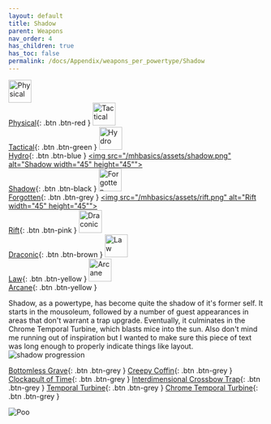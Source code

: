 ```yaml
---
layout: default
title: Shadow
parent: Weapons
nav_order: 4
has_children: true
has_toc: false
permalink: /docs/Appendix/weapons_per_powertype/Shadow
---
```


[<img src="/mhbasics/assets/physical.png" alt="Physical" width="45" height="45"> <br> Physical](https://mhcommunity.github.io/mhbasics/docs/Appendix/weapons_per_powertype/Physical){: .btn .btn-red } [<img src="/mhbasics/assets/tactical.png" alt="Tactical" width="45" height="45"> <br> Tactical](https://mhcommunity.github.io/mhbasics/docs/Appendix/weapons_per_powertype/Tactical){: .btn .btn-green } [<img src="/mhbasics/assets/hydro.png" alt="Hydro" width="45" height="45"> <br> Hydro](https://mhcommunity.github.io/mhbasics/docs/Appendix/weapons_per_powertype/Hydro){: .btn .btn-blue } [<img src="/mhbasics/assets/shadow.png" alt="Shadow width="45" height="45""> <br> Shadow](https://mhcommunity.github.io/mhbasics/docs/Appendix/weapons_per_powertype/Shadow){: .btn .btn-black } [<img src="/mhbasics/assets/forgotten.png" alt="Forgotten" width="45" height="45"> <br> Forgotten](https://mhcommunity.github.io/mhbasics/docs/Appendix/weapons_per_powertype/Forgotten){: .btn .btn-grey } [<img src="/mhbasics/assets/rift.png" alt="Rift width="45" height="45""> <br> Rift](https://mhcommunity.github.io/mhbasics/docs/Appendix/weapons_per_powertype/Rift){: .btn .btn-pink } [<img src="/mhbasics/assets/draconic.png" alt="Draconic" width="45" height="45"> <br> Draconic](https://mhcommunity.github.io/mhbasics/docs/Appendix/weapons_per_powertype/Draconic){: .btn .btn-brown } [<img src="/mhbasics/assets/law.png" alt="Law" width="45" height="45"> <br> Law](https://mhcommunity.github.io/mhbasics/docs/Appendix/weapons_per_powertype/Law){: .btn .btn-yellow }  [<img src="/mhbasics/assets/arcane.png" alt="Arcane" width="45" height="45"> <br> Arcane](https://mhcommunity.github.io/mhbasics/docs/Appendix/weapons_per_powertype/Arcane){: .btn .btn-yellow }  

Shadow, as a powertype, has become quite the shadow of it's former self. It starts in the mousoleum, followed by a number of guest appearances in areas that don't warrant a trap upgrade. Eventually, it culminates in the Chrome Temporal Turbine, which blasts mice into the sun. Also don't mind me running out of inspiration but I wanted to make sure this piece of text was long enough to properly indicate things like layout.  
<img src="/mhbasics/assets/shadow_progression.png" alt="shadow progression">


[Bottomless Grave](https://mhcommunity.github.io/mhbasics/docs/Appendix/weapons_per_powertype/Shadow/bg){: .btn .btn-grey } [Creepy Coffin](https://mhcommunity.github.io/mhbasics/docs/Appendix/weapons_per_powertype/Shadow/coffin){: .btn .btn-grey } [Clockapult of Time](https://mhcommunity.github.io/mhbasics/docs/Appendix/weapons_per_powertype/Shadow/CoT){: .btn .btn-grey } [Interdimensional Crossbow Trap](https://mhcommunity.github.io/mhbasics/docs/Appendix/weapons_per_powertype/Shadow/IDCT){: .btn .btn-grey } [Temporal Turbine](https://mhcommunity.github.io/mhbasics/docs/Appendix/weapons_per_powertype/Shadow/TT){: .btn .btn-grey } [Chrome Temporal Turbine](https://mhcommunity.github.io/mhbasics/docs/Appendix/weapons_per_powertype/Shadow/CTT){: .btn .btn-grey }


<img src="/mhbasics/assets/shadow.png" alt="Poo">
